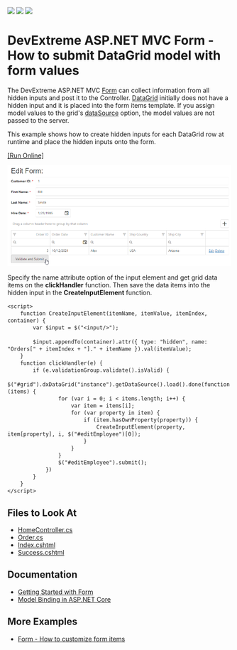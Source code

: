<!-- default badges list -->
![](https://img.shields.io/endpoint?url=https://codecentral.devexpress.com/api/v1/VersionRange/128583361/17.2.4%2B)
[![](https://img.shields.io/badge/Open_in_DevExpress_Support_Center-FF7200?style=flat-square&logo=DevExpress&logoColor=white)](https://supportcenter.devexpress.com/ticket/details/T590924)
[![](https://img.shields.io/badge/📖_How_to_use_DevExpress_Examples-e9f6fc?style=flat-square)](https://docs.devexpress.com/GeneralInformation/403183)
<!-- default badges end -->

# DevExtreme ASP.NET MVC Form - How to submit DataGrid model with form values

The DevExtreme ASP.NET MVC [Form](https://docs.devexpress.com/AspNetCore/DevExtreme.AspNet.Mvc.Builders.FormBuilder-1) can collect information from all hidden inputs and post it to the Controller. [DataGrid](https://docs.devexpress.com/AspNetCore/DevExtreme.AspNet.Mvc.Builders.DataGridBuilder-1) initially does not have a hidden input and it is placed into the form items template. If you assign model values to the grid's [dataSource](https://docs.devexpress.com/AspNetCore/DevExtreme.AspNet.Mvc.Builders.DataGridBuilder-1.DataSource(DevExtreme.AspNet.Mvc.JS)) option, the model values are not passed to the server. 

This example shows how to create hidden inputs for each DataGrid row at runtime and place the hidden inputs onto the form. 

[[Run Online]](https://codecentral.devexpress.com/t590924/)

![grid-model](submit-grid-model-with-form.png)

Specify the name attribute option of the input element and get grid data items on the **clickHandler** function. Then save the  data items into the hidden input in the **CreateInputElement** function. 

```cshtml
<script>
    function CreateInputElement(itemName, itemValue, itemIndex, container) {
        var $input = $("<input/>");

        $input.appendTo(container).attr({ type: "hidden", name: "Orders[" + itemIndex + "]." + itemName }).val(itemValue);
    }
    function clickHandler(e) {
        if (e.validationGroup.validate().isValid) {
            $("#grid").dxDataGrid("instance").getDataSource().load().done(function (items) {
                for (var i = 0; i < items.length; i++) {
                    var item = items[i];
                    for (var property in item) {
                        if (item.hasOwnProperty(property)) {
                            CreateInputElement(property, item[property], i, $("#editEmployee")[0]);
                        }
                    }
                }
                $("#editEmployee").submit();
            })
        }
    }
</script>
```

## Files to Look At

- [HomeController.cs](./MVC/dxSampleT590924/Controllers/HomeController.cs)
- [Order.cs](./MVC/dxSampleT590924/Models/Order.cs) 
- [Index.cshtml](./MVC/dxSampleT590924/Views/Home/Index.cshtml)
- [Success.cshtml](./MVC/dxSampleT590924/Views/Home/Success.cshtml)

## Documentation

- [Getting Started with Form](https://js.devexpress.com/Documentation/Guide/UI_Components/Form/Getting_Started_with_Form/)
- [Model Binding in ASP.NET Core](https://docs.microsoft.com/en-us/aspnet/core/mvc/models/model-binding?view=aspnetcore-6.0)


## More Examples

- [Form - How to customize form items](https://github.com/DevExpress-Examples/Form-Custom-items)
